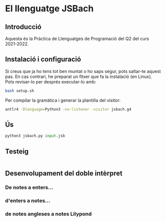 # El llenguatge JSBach

## Introducció

Aquesta és la Pràctica de Llenguatges de Programació del Q2 del curs 2021-2022.

## Instalació i configuració

Si creus que ja ho tens tot ben muntat o ho saps segur, pots saltar-te aquest pas. En cas contrari, he preparat un fitxer que fa la instalació (en Linux). Pots revisar-lo per després executar-lo amb:
```bash
bash setup.sh
```

Per compilar la gramàtica i generar la plantilla del visitor:
```bash
antlr4 -Dlanguage=Python3 -no-listener -visitor jsbach.g4
```

## Ús
```python
python3 jsbach.py input.jsb
```

## Testeig

```

```

## Desenvolupament del doble intèrpret

### De notes a enters...

### d'enters a notes...

### de notes angleses a notes Lilypond